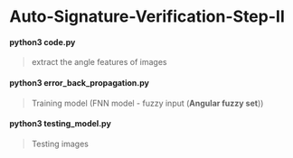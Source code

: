 # Auto-Signature-Verification-Step-II
#### python3 code.py
> extract the angle features of images
#### python3 error_back_propagation.py
> Training model (FNN model - fuzzy input (**Angular fuzzy set**))
#### python3 testing_model.py
> Testing images
